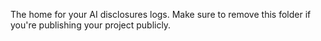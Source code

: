 The home for your AI disclosures logs. Make sure to remove this folder if you're publishing your project publicly.
